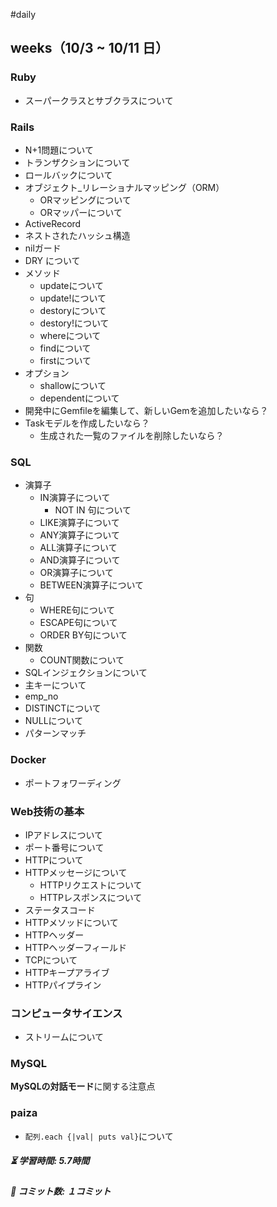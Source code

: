 #daily

## weeks（10/3 ~ 10/11 日）

### Ruby
- スーパークラスとサブクラスについて
### Rails
- N+1問題について
- トランザクションについて
- ロールバックについて
- オブジェクト_リレーショナルマッピング（ORM）
	- ORマッピングについて
	- ORマッパーについて
- ActiveRecord
- ネストされたハッシュ構造
- nilガード
- DRY について
- メソッド
	- updateについて
	- update!について
	- destoryについて
	- destory!について
	- whereについて
	- findについて
	- firstについて
- オプション
	- shallowについて
	- dependentについて
- 開発中にGemfileを編集して、新しいGemを追加したいなら？
- Taskモデルを作成したいなら？
	- 生成された一覧のファイルを削除したいなら？
### SQL
- 演算子
	- IN演算子について
		- NOT IN 句について
	- LIKE演算子について
	- ANY演算子について
	- ALL演算子について
	- AND演算子について
	- OR演算子について
	- BETWEEN演算子について
- 句
	- WHERE句について
	- ESCAPE句について
	- ORDER BY句について
- 関数
	- COUNT関数について
- SQLインジェクションについて
- 主キーについて
- emp_no
- DISTINCTについて
- NULLについて
- パターンマッチ
### Docker 
- ポートフォワーディング

### Web技術の基本
- IPアドレスについて
- ポート番号について
- HTTPについて
- HTTPメッセージについて
	- HTTPリクエストについて
	- HTTPレスポンスについて
- ステータスコード
- HTTPメソッドについて
- HTTPヘッダー
- HTTPヘッダーフィールド
- TCPについて
- HTTPキープアライブ
- HTTPパイプライン
### コンピュータサイエンス
- ストリームについて

### MySQL
**MySQLの対話モード**に関する注意点

### paiza
- `配列.each {|val| puts val}`について


##### ⏳ 学習時間: 5.7時間  
##### 🌱 コミット数: １コミット